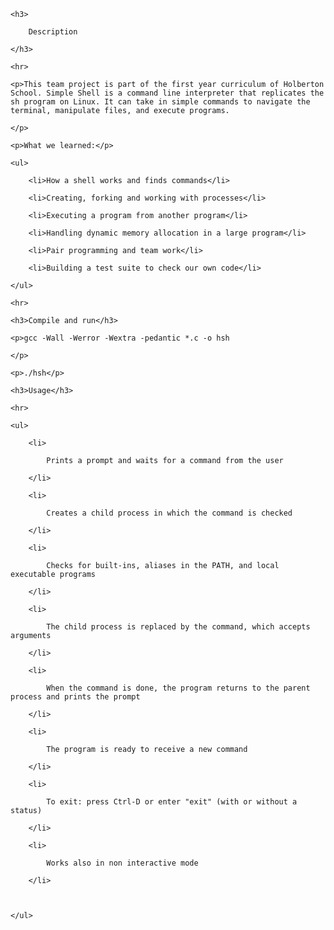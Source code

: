 <!DOCTYPE html>

<html>



<img src="https://s3.amazonaws.com/intranet-projects-files/holbertonschool-low_level_programming/235/shell.jpeg" alt="">

    <h3>

        Description

    </h3>

    <hr>

    <p>This team project is part of the first year curriculum of Holberton School. Simple Shell is a command line interpreter that replicates the sh program on Linux. It can take in simple commands to navigate the terminal, manipulate files, and execute programs.

    </p>

    <p>What we learned:</p>

    <ul>

        <li>How a shell works and finds commands</li>

        <li>Creating, forking and working with processes</li>

        <li>Executing a program from another program</li>

        <li>Handling dynamic memory allocation in a large program</li>

        <li>Pair programming and team work</li>

        <li>Building a test suite to check our own code</li>

    </ul>

    <hr>

    <h3>Compile and run</h3>

    <p>gcc -Wall -Werror -Wextra -pedantic *.c -o hsh

    </p>

    <p>./hsh</p>

    <h3>Usage</h3>

    <hr>

    <ul>

        <li>

            Prints a prompt and waits for a command from the user

        </li>

        <li>

            Creates a child process in which the command is checked

        </li>

        <li>

            Checks for built-ins, aliases in the PATH, and local executable programs

        </li>

        <li>

            The child process is replaced by the command, which accepts arguments

        </li>

        <li>

            When the command is done, the program returns to the parent process and prints the prompt

        </li>

        <li>

            The program is ready to receive a new command

        </li>

        <li>

            To exit: press Ctrl-D or enter "exit" (with or without a status)

        </li>

        <li>

            Works also in non interactive mode

        </li>



    </ul>




</html>
